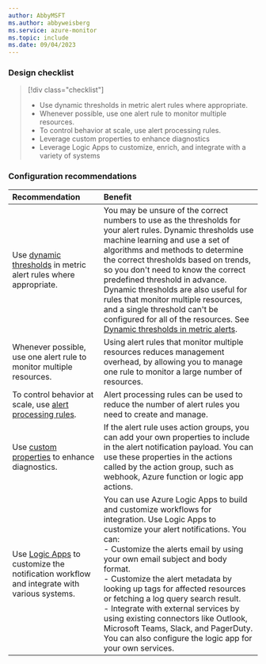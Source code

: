 ```yaml
---
author: AbbyMSFT
ms.author: abbyweisberg
ms.service: azure-monitor
ms.topic: include
ms.date: 09/04/2023
---
```


### Design checklist

> [!div class="checklist"]
> - Use dynamic thresholds in metric alert rules where appropriate.
> - Whenever possible, use one alert rule to monitor multiple resources.
> - To control behavior at scale, use alert processing rules.
> - Leverage custom properties to enhance diagnostics
> - Leverage Logic Apps to customize, enrich, and integrate with a variety of systems

### Configuration recommendations

| Recommendation | Benefit |
|:---|:---|
|Use [dynamic thresholds](../alerts/alerts-dynamic-thresholds.md) in metric alert rules where appropriate.|You may be unsure of the correct numbers to use as the thresholds for your alert rules. Dynamic thresholds use machine learning and use a set of algorithms and methods to determine the correct thresholds based on trends, so you don't need to know the correct predefined threshold in advance. Dynamic thresholds are also useful for rules that monitor multiple resources, and a single threshold can't be configured for all of the resources. See [Dynamic thresholds in metric alerts](../alerts/alerts-dynamic-thresholds.md).|
|Whenever possible, use one alert rule to monitor multiple resources.|Using alert rules that monitor multiple resources reduces management overhead, by allowing you to manage one rule to monitor a large number of resources. |
|To control behavior at scale, use [alert processing rules](../alerts/alerts-processing-rules.md).|Alert processing rules can be used to reduce the number of alert rules you need to create and manage.|
|Use [custom properties](../alerts/alerts-create-new-alert-rule.md#custom-props) to enhance diagnostics.|If the alert rule uses action groups, you can add your own properties to include in the alert notification payload. You can use these properties in the actions called by the action group, such as webhook, Azure function or logic app actions.|
| Use [Logic Apps](../alerts/alerts-logic-apps.md) to customize the notification workflow and integrate with various systems.|You can use Azure Logic Apps to build and customize workflows for integration. Use Logic Apps to customize your alert notifications. You can:<br/> - Customize the alerts email by using your own email subject and body format.<br/> - Customize the alert metadata by looking up tags for affected resources or fetching a log query search result.<br/> - Integrate with external services by using existing connectors like Outlook, Microsoft Teams, Slack, and PagerDuty. You can also configure the logic app for your own services.    |
